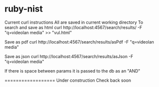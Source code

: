 ruby-nist
=========
Current curl instructions
All are saved in current working directory
To search and save as html
curl http://localhost:4567/search/results/ -F "q=videolan media" >> "vul.html"

Save as pdf
curl http://localhost:4567/search/results/asPdf -F "q=videolan media"

Save as json
curl http://localhost:4567/search/results/asJson -F "q=videolan media"

If there is space between params it is passed to the db as an "AND"

==================
Under construction
Check back soon
